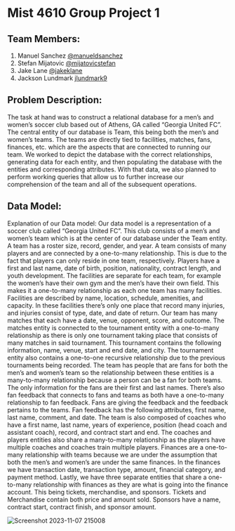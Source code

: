 # Mist 4610 Group Project 1

## Team Members:

1. Manuel Sanchez [@manueldsanchez](https://www.github.com/manueldsanchez)
2. Stefan Mijatovic [@mijatovicstefan](https://www.github.com/mijatovicstefan)
3. Jake Lane [@jakeklane](https://www.github.com/jakeklane)
4. Jackson Lundmark [jlundmark9](https://www.github.com/jlundmark9)

## Problem Description:
The task at hand was to construct a relational database for a men’s and women’s soccer club based out of Athens, GA called “Georgia United FC”. The central entity of our database is Team, this being both the men’s and women’s teams. The teams are directly tied to facilities, matches, fans, finances, etc. which are the aspects that are connected to running our team. We worked to depict the database with the correct relationships, generating data for each entity, and then populating the database with the entities and corresponding attributes. With that data, we also planned to perform working queries that allow us to further increase our comprehension of the team and all of the subsequent operations.

## Data Model:
Explanation of our Data model:
Our data model is a representation of a soccer club called “Georgia United FC”. This club consists of a men’s and women’s team which is at the center of our database under the Team entity.  A team has a roster size, record, gender, and year. A team consists of many players and are connected by a one-to-many relationship. This is due to the fact that players can only reside in one team, respectively. Players have a first and last name, date of birth, position, nationality, contract length, and youth development. 
The facilities are separate for each team, for example the women’s have their own gym and the men’s have their own field. This makes it a one-to-many relationship as each one team has many facilities. Facilities are described by name, location, schedule, amenities, and capacity. In these facilities there’s only one place that record many injuries, and injuries consist of type, date, and date of return. 
Our team has many matches that each have a date, venue, opponent, score, and outcome. The matches entity is connected to the tournament entity with a one-to-many relationship as there is only one tournament taking place that consists of many matches in said tournament. This tournament contains the following information, name, venue, start and end date, and city. The tournament entity also contains a one-to-one recursive relationship due to the previous tournaments being recorded.
The team has people that are fans for both the men’s and women’s team so the relationship between these entities is a many-to-many relationship because a person can be a fan for both teams. The only information for the fans are their first and last names. There’s also fan feedback that connects to fans and teams as both have a one-to-many relationship to fan feedback. Fans are giving the feedback and the feedback pertains to the teams. Fan feedback has the following attributes, first name, last name, comment, and date.
The team is also composed of coaches who have a first name, last name, years of experience, position (head coach and assistant coach), record, and contract start and end. The coaches and players entities also share a many-to-many relationship as the players have multiple coaches and coaches train multiple players.
Finances are a one-to-many relationship with teams because we are under the assumption that both the men’s and women’s are under the same finances. In the finances we have transaction date, transaction type, amount, financial category, and payment method. 
Lastly, we have three separate entities that share a one-to-many relationship with finances as they are what is going into the finance account. This being tickets, merchandise, and sponsors. Tickets and Merchandise contain both price and amount sold. Sponsors have a name, contract start, contract finish, and sponsor amount. 

![Screenshot 2023-11-07 215008](https://github.com/ManuelDSanchez/Group_ProjectSQL/assets/148247767/b42eeff3-f28c-433e-987c-09d060b1fbc8)
